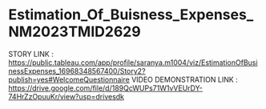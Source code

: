 # Estimation_Of_Buisness_Expenses_NM2023TMID2629
STORY LINK : https://public.tableau.com/app/profile/saranya.m1004/viz/EstimationOfBusinessExpenses_16968348567400/Story2?publish=yes#WelcomeQuestionnaire
VIDEO DEMONSTRATION LINK : https://drive.google.com/file/d/189QcWUPs71W1vVEUrDY-74HrZzOpuuKr/view?usp=drivesdk
